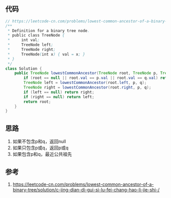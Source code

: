 ## 代码

```java
// https://leetcode-cn.com/problems/lowest-common-ancestor-of-a-binary-tree/solution/c-jing-dian-di-gui-si-lu-fei-chang-hao-li-jie-shi-/
/**
 * Definition for a binary tree node.
 * public class TreeNode {
 *     int val;
 *     TreeNode left;
 *     TreeNode right;
 *     TreeNode(int x) { val = x; }
 * }
 */
class Solution {
    public TreeNode lowestCommonAncestor(TreeNode root, TreeNode p, TreeNode q) {
        if (root == null || root.val == p.val || root.val == q.val) return root;
        TreeNode left = lowestCommonAncestor(root.left, p, q);
        TreeNode right = lowestCommonAncestor(root.right, p, q);
        if (left == null) return right;
        if (right == null) return left;
        return root;
    }
}
```

## 思路

1. 如果不包含p和q，返回null
2. 如果只包含p或q，返回p或q
3. 如果包含p和q，最近公共祖先

## 参考

1. https://leetcode-cn.com/problems/lowest-common-ancestor-of-a-binary-tree/solution/c-jing-dian-di-gui-si-lu-fei-chang-hao-li-jie-shi-/